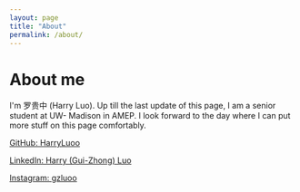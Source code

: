 ```yaml
---
layout: page
title: "About"
permalink: /about/
---
```


# About me

I'm 罗贵中 (Harry Luo). Up till the last update of this page, I am a senior student at UW- Madison in AMEP. I look forward to the day where I can put more stuff on this page comfortably.



[GitHub: HarryLuoo](https://github.com/HarryLuoo)

[LinkedIn: Harry (Gui-Zhong) Luo](https://www.linkedin.com/in/gzluo/)

[Instagram: gzluoo](https://www.instagram.com/gzluoo/)